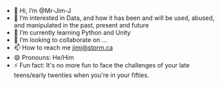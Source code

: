 - 👋 Hi, I’m @Mr-Jim-J
- 👀 I’m interested in Data, and how it has been and will be used, abused, and manipulated in the past, present and future
- 🌱 I’m currently learning Python and Unity
- 💞️ I’m looking to collaborate on ...
- 📫 How to reach me jimj@storm.ca
- 😄 Pronouns: He/Him
- ⚡ Fun fact: It's no more fun to face the challenges of your late teens/early twenties when you're in your fifties.

<!---
Mr-Jim-J/Mr-Jim-J is a ✨ special ✨ repository because its `README.md` (this file) appears on your GitHub profile.
You can click the Preview link to take a look at your changes.
--->
